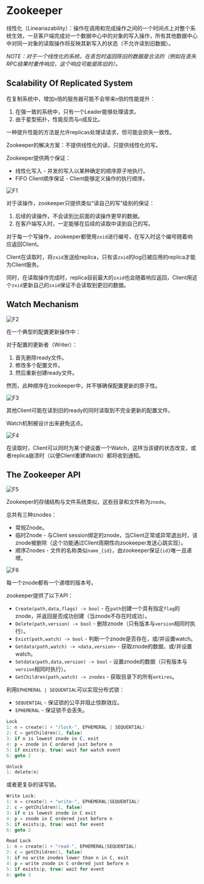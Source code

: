 # Zookeeper

线性化（Lineariazability）：操作在调用和完成操作之间的一个时间点上对整个系统生效，一旦客户端完成对一个数据中心中的对象的写入操作，所有其他数据中心中对同一对象的读取操作将反映其新写入的状态（不允许读到旧数据）。

*NOTE：对于一个线性化的系统，在丢包时返回陈旧的数据是合法的（例如在丢失RPC结果时重传响应，这个响应可能是陈旧的）。*

## Scalability Of Replicated System

在复制系统中，增加`n`倍的服务器可能不会带来`n`倍的性能提升：
1. 在强一致的系统中，只有一个Leader能够处理请求。
2. 由于星型拓扑，性能反而与`n`成反比。

一种提升性能的方法是允许replicas处理读请求，但可能会损失一致性。

Zookeeper的解决方案：不提供线性化的读，只提供线性化的写。

Zookeeper提供两个保证：
* 线性化写入 - 并发的写入以某种确定的顺序原子地执行。
* FIFO Client顺序保证 - Client能够定义操作的执行顺序。

![F1](./F1.jpg)

对于读操作，zookeeper只提供类似“读自己的写”级别的保证：
1. 后续的读操作，不会读到比前面的读操作更早的数据。
2. 在客户端写入时，一定能够在后续的读取中读到自己的写。

对于每一个写操作，zookeeper都使用`zxid`进行编号，在写入时这个编号随着响应返回Client。

Client在读取时，将`zxid`发送给replica，只有该`zxid`的log已被应用的replica才能为Client服务。

同时，在读取操作完成时，replica目前最大的`zxid`也会随着响应返回，Client用这个`zxid`更新自己的`zxid`保证不会读取到更旧的数据。

## Watch Mechanism

![F2](./F2.jpg)

在一个典型的配置更新操作中：

对于配置的更新者（Writer）：

1. 首先删除ready文件。
2. 修改多个配置文件。
3. 然后重新创建ready文件。

然而，此种顺序在zookeeper中，并不够确保配置更新的原子性。

![F3](./F3.jpg)

其他Client可能在读到旧的ready的同时读取到不完全更新的配置文件。

Watch机制被设计出来避免这点。

![F4](./F4.jpg)

在读取时，Client可以同时为某个键设置一个Watch，这样当该键的状态改变，或者replica崩溃时（以便Client重建Watch）都将收到通知。

## The Zookeeper API

![F5](./F5.jpg)

Zookeeper的存储结构与文件系统类似，这些目录和文件称为`znode`。

总共有三种znodes：
* 常规Znode。
* 临时Znode - 与Client session绑定的znode，当Client正常或异常退出时，该znode被删除（这个功能通过Client周期性向zookeeper发送心跳实现）。
* 顺序Znodes - 文件的名称类似`name_{id}`，由zookeeper保证`{id}`唯一且递增。

![F6](./F6.jpg)

每一个znode都有一个递增的版本号。

zookeeper提供了以下API：
* `Create(path,data,flags) -> bool` - 在`path`创建一个具有指定`flag`的znode，并返回是否成功创建（当znode不存在时成功）。
* `Delete(path,version) -> bool` - 删除znode（只有版本与`version`相同时执行）。
* `Exist(path,watch) -> bool` - 判断一个znode是否存在，或/并设置watch。
* `Getdata(path,watch) -> <data,version>` - 获取znode的数据，或/并设置watch。
* `Setdata(path,data,version) -> bool` - 设置znode的数据（只有版本与`version`相同时执行）。
* `GetChildren(path,watch) -> znodes` - 获取目录下的所有`entires`。

利用`EPHEMERAL | SEQUENTIAL`可以实现分布式锁：
* `SEQUENTIAL` - 保证锁的公平并阻止惊群效应。
* `EPHEMERAL` - 保证锁不会丢失。

```c
Lock
1: n = create(1 + "/lock-", EPHEMERAL | SEQUENTIAL)
2: C = getChildren(1, false)
3: if n is lowest znode in C, exit
4: p = znode in C ordered just before n
5: if exists(p, true) wait for watch event
6: goto 2
```

```c
Unlock
1: delete(n)
```

或者更复杂的读写锁。

```c
Write Lock:
1: n = create(1 + "write-", EPHEMERAL|SEQUENTIAL)
2: c = getChildren(1, false)
3: if n is lowest znode in C exit
4: p = znode in C ordered just before n
5: if exists(p, true) wait for event
6: goto 2
```

```c
Read Lock
1: n = create(1 + "read-", EPHEMERAL|SEQUENTIAL)
2: c = getChildren(1, false)
3: if no write znodes lower than n in C, exit
4: p = write znode in C ordered just before n
5: if exists(p, true) wait for event
6: goto 3
```